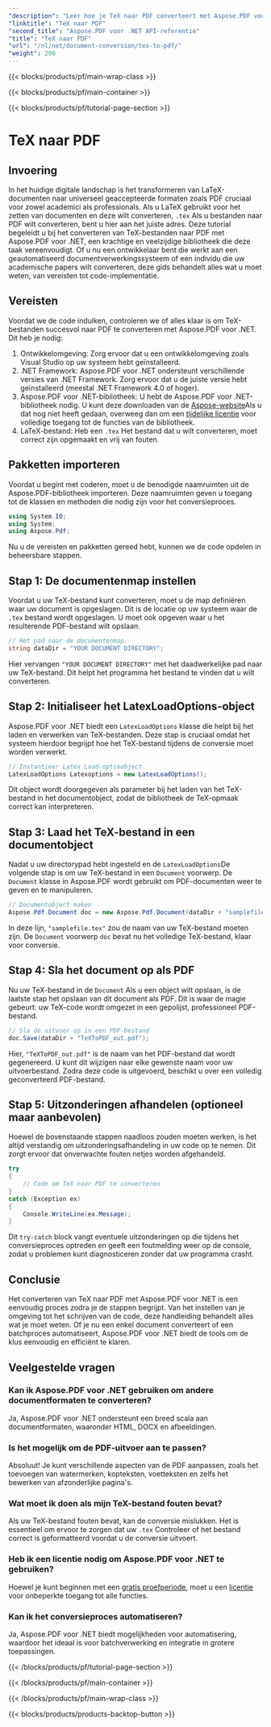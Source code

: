 ```yaml
---
"description": "Leer hoe je TeX naar PDF converteert met Aspose.PDF voor .NET met deze gedetailleerde, stapsgewijze handleiding. Perfect voor ontwikkelaars en documentprofessionals."
"linktitle": "TeX naar PDF"
"second_title": "Aspose.PDF voor .NET API-referentie"
"title": "TeX naar PDF"
"url": "/nl/net/document-conversion/tex-to-pdf/"
"weight": 290
---
```


{{< blocks/products/pf/main-wrap-class >}}

{{< blocks/products/pf/main-container >}}

{{< blocks/products/pf/tutorial-page-section >}}

# TeX naar PDF

## Invoering

In het huidige digitale landschap is het transformeren van LaTeX-documenten naar universeel geaccepteerde formaten zoals PDF cruciaal voor zowel academici als professionals. Als u LaTeX gebruikt voor het zetten van documenten en deze wilt converteren, `.tex` Als u bestanden naar PDF wilt converteren, bent u hier aan het juiste adres. Deze tutorial begeleidt u bij het converteren van TeX-bestanden naar PDF met Aspose.PDF voor .NET, een krachtige en veelzijdige bibliotheek die deze taak vereenvoudigt. Of u nu een ontwikkelaar bent die werkt aan een geautomatiseerd documentverwerkingssysteem of een individu die uw academische papers wilt converteren, deze gids behandelt alles wat u moet weten, van vereisten tot code-implementatie.

## Vereisten

Voordat we de code induiken, controleren we of alles klaar is om TeX-bestanden succesvol naar PDF te converteren met Aspose.PDF voor .NET. Dit heb je nodig:

1. Ontwikkelomgeving: Zorg ervoor dat u een ontwikkelomgeving zoals Visual Studio op uw systeem hebt geïnstalleerd.
2. .NET Framework: Aspose.PDF voor .NET ondersteunt verschillende versies van .NET Framework. Zorg ervoor dat u de juiste versie hebt geïnstalleerd (meestal .NET Framework 4.0 of hoger).
3. Aspose.PDF voor .NET-bibliotheek: U hebt de Aspose.PDF voor .NET-bibliotheek nodig. U kunt deze downloaden van de [Aspose-website](https://releases.aspose.com/pdf/net/)Als u dat nog niet heeft gedaan, overweeg dan om een [tijdelijke licentie](https://purchase.aspose.com/temporary-license/) voor volledige toegang tot de functies van de bibliotheek.
4. LaTeX-bestand: Heb een `.tex` Het bestand dat u wilt converteren, moet correct zijn opgemaakt en vrij van fouten.

## Pakketten importeren

Voordat u begint met coderen, moet u de benodigde naamruimten uit de Aspose.PDF-bibliotheek importeren. Deze naamruimten geven u toegang tot de klassen en methoden die nodig zijn voor het conversieproces.

```csharp
using System.IO;
using System;
using Aspose.Pdf;
```

Nu u de vereisten en pakketten gereed hebt, kunnen we de code opdelen in beheersbare stappen.

## Stap 1: De documentenmap instellen

Voordat u uw TeX-bestand kunt converteren, moet u de map definiëren waar uw document is opgeslagen. Dit is de locatie op uw systeem waar de `.tex` bestand wordt opgeslagen. U moet ook opgeven waar u het resulterende PDF-bestand wilt opslaan.

```csharp
// Het pad naar de documentenmap.
string dataDir = "YOUR DOCUMENT DIRECTORY";
```

Hier vervangen `"YOUR DOCUMENT DIRECTORY"` met het daadwerkelijke pad naar uw TeX-bestand. Dit helpt het programma het bestand te vinden dat u wilt converteren.

## Stap 2: Initialiseer het LatexLoadOptions-object

Aspose.PDF voor .NET biedt een `LatexLoadOptions` klasse die helpt bij het laden en verwerken van TeX-bestanden. Deze stap is cruciaal omdat het systeem hierdoor begrijpt hoe het TeX-bestand tijdens de conversie moet worden verwerkt.

```csharp
// Instantieer Latex Load-optieobject
LatexLoadOptions Latexoptions = new LatexLoadOptions();
```

Dit object wordt doorgegeven als parameter bij het laden van het TeX-bestand in het documentobject, zodat de bibliotheek de TeX-opmaak correct kan interpreteren.

## Stap 3: Laad het TeX-bestand in een documentobject

Nadat u uw directorypad hebt ingesteld en de `LatexLoadOptions`De volgende stap is om uw TeX-bestand in een `Document` voorwerp. De `Document` klasse in Aspose.PDF wordt gebruikt om PDF-documenten weer te geven en te manipuleren. 

```csharp
// Documentobject maken
Aspose.Pdf.Document doc = new Aspose.Pdf.Document(dataDir + "samplefile.tex", Latexoptions);
```

In deze lijn, `"samplefile.tex"` zou de naam van uw TeX-bestand moeten zijn. De `Document` voorwerp `doc` bevat nu het volledige TeX-bestand, klaar voor conversie.

## Stap 4: Sla het document op als PDF

Nu uw TeX-bestand in de `Document` Als u een object wilt opslaan, is de laatste stap het opslaan van dit document als PDF. Dit is waar de magie gebeurt: uw TeX-code wordt omgezet in een gepolijst, professioneel PDF-bestand.

```csharp
// Sla de uitvoer op in een PDF-bestand
doc.Save(dataDir + "TeXToPDF_out.pdf");
```

Hier, `"TeXToPDF_out.pdf"` is de naam van het PDF-bestand dat wordt gegenereerd. U kunt dit wijzigen naar elke gewenste naam voor uw uitvoerbestand. Zodra deze code is uitgevoerd, beschikt u over een volledig geconverteerd PDF-bestand.

## Stap 5: Uitzonderingen afhandelen (optioneel maar aanbevolen)

Hoewel de bovenstaande stappen naadloos zouden moeten werken, is het altijd verstandig om uitzonderingsafhandeling in uw code op te nemen. Dit zorgt ervoor dat onverwachte fouten netjes worden afgehandeld.

```csharp
try
{
    // Code om TeX naar PDF te converteren
}
catch (Exception ex)
{
    Console.WriteLine(ex.Message);
}
```

Dit `try-catch` block vangt eventuele uitzonderingen op die tijdens het conversieproces optreden en geeft een foutmelding weer op de console, zodat u problemen kunt diagnosticeren zonder dat uw programma crasht.

## Conclusie

Het converteren van TeX naar PDF met Aspose.PDF voor .NET is een eenvoudig proces zodra je de stappen begrijpt. Van het instellen van je omgeving tot het schrijven van de code, deze handleiding behandelt alles wat je moet weten. Of je nu een enkel document converteert of een batchproces automatiseert, Aspose.PDF voor .NET biedt de tools om de klus eenvoudig en efficiënt te klaren.

## Veelgestelde vragen

### Kan ik Aspose.PDF voor .NET gebruiken om andere documentformaten te converteren?
Ja, Aspose.PDF voor .NET ondersteunt een breed scala aan documentformaten, waaronder HTML, DOCX en afbeeldingen.

### Is het mogelijk om de PDF-uitvoer aan te passen?
Absoluut! Je kunt verschillende aspecten van de PDF aanpassen, zoals het toevoegen van watermerken, kopteksten, voetteksten en zelfs het bewerken van afzonderlijke pagina's.

### Wat moet ik doen als mijn TeX-bestand fouten bevat?
Als uw TeX-bestand fouten bevat, kan de conversie mislukken. Het is essentieel om ervoor te zorgen dat uw `.tex` Controleer of het bestand correct is geformatteerd voordat u de conversie uitvoert.

### Heb ik een licentie nodig om Aspose.PDF voor .NET te gebruiken?
Hoewel je kunt beginnen met een [gratis proefperiode](https://releases.aspose.com/), moet u een [licentie](https://purchase.aspose.com/buy) voor onbeperkte toegang tot alle functies.

### Kan ik het conversieproces automatiseren?
Ja, Aspose.PDF voor .NET biedt mogelijkheden voor automatisering, waardoor het ideaal is voor batchverwerking en integratie in grotere toepassingen.

{{< /blocks/products/pf/tutorial-page-section >}}

{{< /blocks/products/pf/main-container >}}

{{< /blocks/products/pf/main-wrap-class >}}

{{< blocks/products/products-backtop-button >}}
